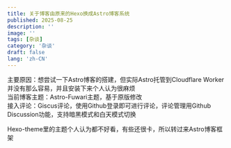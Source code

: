 ```yaml
---
title: 关于博客由原来的Hexo换成Astro博客系统
published: 2025-08-25
description: ''
image: ''
tags: [杂谈]
category: '杂谈'
draft: false 
lang: 'zh-CN'
---
```



主要原因：想尝试一下Astro博客的搭建，但实际Astro托管到Cloudflare Worker并没有那么容易，并且安装下来个人认为很麻烦  
当前博客主题：Astro-Fuwari主题，基于原版修改  
接入评论：Giscus评论，使用Github登录即可进行评论，评论管理用Github Discussion功能，支持暗黑模式和白天模式切换  

Hexo-theme里的主题个人认为都不好看，有些还很卡，所以转过来Astro博客框架
